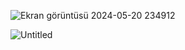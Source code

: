 
![Ekran görüntüsü 2024-05-20 234912](https://github.com/astrolil0/astrolil0/assets/113148482/5c588b5d-2690-4a3c-915c-f5d54264050f)


![Untitled](https://github.com/astrolil0/astrolil0/assets/113148482/2008ffdb-0a97-473a-92bd-4b26fd49ed30)

<!--
![Ekran görüntüsü 2024-01-18 234333](https://github.com/astrolil0/astrolil0/assets/113148482/35162929-feb0-4909-8fd4-473559c72711)  (space)

<!--
![Ekran görüntüsü 2024-01-18 234333](https://github.com/astrolil0/astrolil0/assets/113148482/35162929-feb0-4909-8fd4-473559c72711) 



it's just a passion
-->
